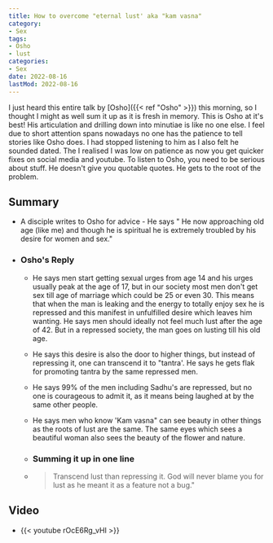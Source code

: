 ```yaml
---
title: How to overcome "eternal lust' aka "kam vasna"
category:
- Sex
tags:
- Osho
- lust
categories:
- Sex
date: 2022-08-16
lastMod: 2022-08-16
---
```

I just heard this entire talk by [Osho]({{< ref "Osho" >}}) this morning, so I thought I might as well sum it up as it is fresh in memory. This is Osho at it's best! His articulation and drilling down into minutiae is like no one else. I feel due to short attention spans nowadays no one has the patience to tell stories like Osho does. I had stopped listening to him as I also felt he sounded dated. The I realised I was low on patience as now you get quicker fixes on social media and youtube. To listen to Osho, you need to be serious about stuff. He doesn't give you quotable quotes. He gets to the root of the problem.

## Summary

  + A disciple writes to Osho for advice - He says " He now approaching old age (like me) and though he is spiritual he is extremely troubled by his desire for women and sex."

  + ### Osho's Reply

    + He says men start getting sexual urges from age 14 and his urges usually peak at the age of 17, but in our society most men don't get sex till age of marriage which could be 25 or even 30. This means that when the man is leaking and the energy to totally enjoy sex he is repressed and this manifest in unfulfilled desire which leaves him wanting. He says men should ideally not feel much lust after the age of 42. But in a repressed society, the man goes on lusting till his old age.

    + He says this desire is also the door to higher things, but instead of repressing it, one can transcend it to "tantra'. He says he gets flak for promoting tantra by the same repressed men.

    + He says 99% of the men including Sadhu's are repressed, but no one is courageous to admit it, as it means being laughed at by the same other people.

    + He says men who know 'Kam vasna" can see beauty in other things as the roots of lust are the same. The same eyes which sees a beautiful woman also sees the beauty of the flower and nature.

    + ### Summing it up in one line

    + > Transcend lust than repressing it. God will never blame you for lust as he meant it as a feature not a bug."

## Video

  + {{< youtube rOcE6Rg_vHI >}}

